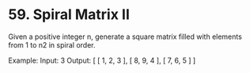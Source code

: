 # 59. Spiral Matrix II

Given a positive integer n, generate a square matrix filled with elements from 1 to n2 in spiral order.

Example:
Input: 3
Output:
[
 [ 1, 2, 3 ],
 [ 8, 9, 4 ],
 [ 7, 6, 5 ]
]
